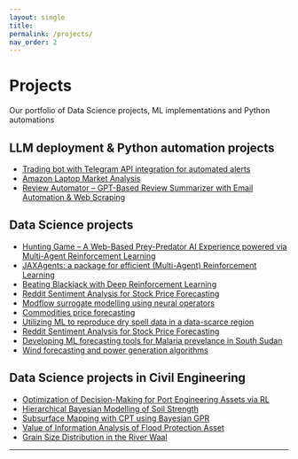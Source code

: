 ```yaml
---
layout: single
title: 
permalink: /projects/
nav_order: 2
---
```


<h1 class="manual_title">Projects</h1>

Our portfolio of Data Science projects, ML implementations and Python automations

## LLM deployment & Python automation projects
- <a href="/projects/telegram-api-bot/" class="white-link">Trading bot with Telegram API integration for automated alerts</a>
- <a href="/projects/bestseller-laptops/" class="white-link">Amazon Laptop Market Analysis</a>
- <a href="/projects/automated-product-summaries-and-email-sender/" class="white-link">Review Automator – GPT-Based Review Summarizer with Email Automation & Web Scraping</a>

## Data Science projects
- <a href="/projects/hunting-game/" class="white-link">Hunting Game – A Web-Based Prey-Predator AI Experience powered via Multi-Agent Reinforcement Learning</a>
- <a href="/projects/jaxagents/" class="white-link">JAXAgents: a package for efficient (Multi-Agent) Reinforcement Learning</a>
- <a href="/projects/blackjack-drl/" class="white-link">Beating Blackjack with Deep Reinforcement Learning</a>
- <a href="/projects/reddit-sentiment/" class="white-link">Reddit Sentiment Analysis for Stock Price Forecasting</a>
- <a href="/projects/AI-for-groundwater-modelling" class="white-link">Modflow surrogate modelling using neural operators</a>
- <a href="/projects/commodities-forecasting" class="white-link">Commodities price forecasting</a>
- <a href="/projects/dry-spell-forecasting" class="white-link">Utilizing ML to reproduce dry spell data in a data-scarce region</a>
- <a href="/projects/reddit-sentiment" class="white-link">Reddit Sentiment Analysis for Stock Price Forecasting</a>
- <a href="/projects/malaria-predictive" class="white-link">Developing ML forecasting tools for Malaria prevelance in South Sudan</a>
- <a href="/projects/wind-forecasting" class="white-link">Wind forecasting and power generation algorithms</a>

## Data Science projects in Civil Engineering
- <a href="/projects/optimization-quay-wall-rl/" class="white-link">Optimization of Decision-Making for Port Engineering Assets via RL</a>
- <a href="/projects/soil-strength-hbm/" class="white-link">Hierarchical Bayesian Modelling of Soil Strength</a>
- <a href="/projects/subsurface-cpt-gpr/" class="white-link">Subsurface Mapping with CPT using Bayesian GPR</a>
- <a href="/projects/voi-flood-asset/" class="white-link">Value of Information Analysis of Flood Protection Asset</a>
- <a href="/projects/grain-size-waal/" class="white-link">Grain Size Distribution in the River Waal</a>

---
